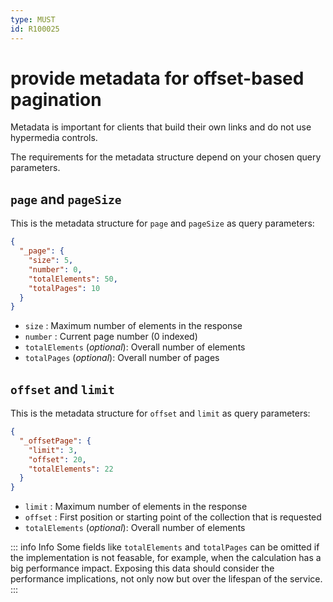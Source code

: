 ```yaml
---
type: MUST
id: R100025
---
```


# provide metadata for offset-based pagination

Metadata is important for clients that build their own links and do not use hypermedia controls.

The requirements for the metadata structure depend on your chosen query parameters.

## `page` and `pageSize`

This is the metadata structure for `page` and `pageSize` as query parameters:

```json
{
  "_page": {
    "size": 5,
    "number": 0,
    "totalElements": 50,
    "totalPages": 10
  }
}
```

- `size` : Maximum number of elements in the response
- `number` : Current page number (0 indexed)
- `totalElements` (_optional_): Overall number of elements
- `totalPages` (_optional_): Overall number of pages

## `offset` and `limit`

This is the metadata structure for `offset` and `limit` as query parameters:

```json
{
  "_offsetPage": {
    "limit": 3,
    "offset": 20,
    "totalElements": 22
  }
}
```

- `limit` : Maximum number of elements in the response
- `offset` : First position or starting point of the collection that is requested
- `totalElements` (_optional_): Overall number of elements

::: info Info
Some fields like `totalElements` and `totalPages` can be omitted if the implementation is not feasable, for example, when the calculation has a big performance impact.
Exposing this data should consider the performance implications, not only now but over the lifespan of the service.
:::

